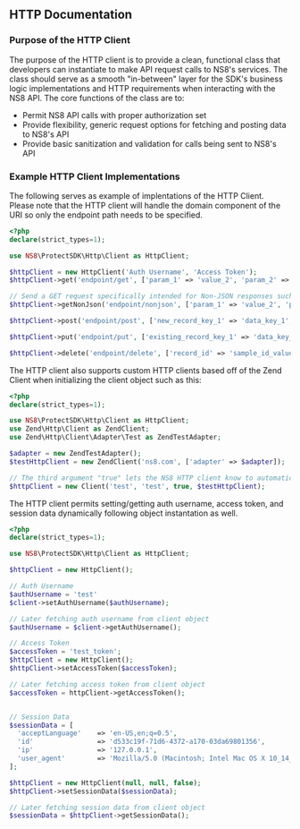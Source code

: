## HTTP Documentation

### Purpose of the HTTP Client
The purpose of the HTTP client is to provide a clean, functional class that developers can instantiate to make API request calls to NS8's services. The class should serve as a smooth "in-between" layer for the SDK's business logic implementations and HTTP requirements when interacting with the NS8 API. The core functions of the class are to:
  * Permit NS8 API calls with proper authorization set
  * Provide flexibility, generic request options for fetching and posting data to NS8's API
  * Provide basic sanitization and validation for calls being sent to NS8's API


### Example HTTP Client Implementations
The following serves as example of implentations of the HTTP Client. Please note that the HTTP client will handle the domain component of the URI so only the endpoint path needs to be specified.

```php
<?php
declare(strict_types=1);

use NS8\ProtectSDK\Http\Client as HttpClient;

$httpClient = new HttpClient('Auth Username', 'Access Token');
$httpClient->get('endpoint/get', ['param_1' => 'value_2', 'param_2' => 'value_2']);

// Send a GET request specifically intended for Non-JSON responses such as an analytics script.
$httpClient->getNonJson('endpoint/nonjson', ['param_1' => 'value_2', 'param_2' => 'value_2']);

$httpClient->post('endpoint/post', ['new_record_key_1' => 'data_key_1', 'new_record_key_2' => 'data_key_2']);

$httpClient->put('endpoint/put', ['existing_record_key_1' => 'data_key_1', 'existing_record_key_2' => 'data_key_2']);

$httpClient->delete('endpoint/delete', ['record_id' => 'sample_id_value']);
```

The HTTP client also supports custom HTTP clients based off of the Zend Client when initializing the client object such as this:
```php
<?php
declare(strict_types=1);

use NS8\ProtectSDK\Http\Client as HttpClient;
use Zend\Http\Client as ZendClient;
use Zend\Http\Client\Adapter\Test as ZendTestAdapter;

$adapter = new ZendTestAdapter();
$testHttpClient = new ZendClient('ns8.com', ['adapter' => $adapter]);

// The third argument "true" lets the NS8 HTTP client know to automatically set session data for HTTP requests
$httpClient = new Client('test', 'test', true, $testHttpClient);
```

The HTTP client permits setting/getting auth username, access token, and session data dynamically following object instantation as well.
```php
<?php
declare(strict_types=1);

use NS8\ProtectSDK\Http\Client as HttpClient;

$httpClient = new HttpClient();

// Auth Username
$authUsername = 'test'
$client->setAuthUsername($authUsername);

// Later fetching auth username from client object
$authUsername = $client->getAuthUsername();

// Access Token
$accessToken = 'test_token';
$httpClient = new HttpClient();
$httpClient->setAccessToken($accessToken);

// Later fetching access token from client object
$accessToken = httpClient->getAccessToken();


// Session Data
$sessionData = [
  'acceptLanguage'    => 'en-US,en;q=0.5',
  'id'                => 'd533c19f-71d6-4372-a170-03da69801356',
  'ip'                => '127.0.0.1',
  'user_agent'        => 'Mozilla/5.0 (Macintosh; Intel Mac OS X 10_14_6)',
];

$httpClient = new HttpClient(null, null, false);
$httpClient->setSessionData($sessionData);

// Later fetching session data from client object
$sessionData = $httpClient->getSessionData();
```

